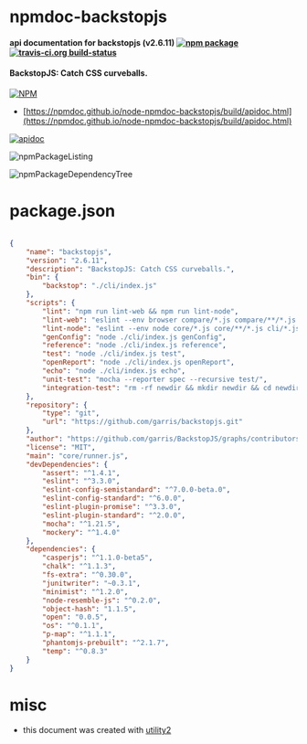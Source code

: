 # npmdoc-backstopjs

#### api documentation for  backstopjs (v2.6.11)  [![npm package](https://img.shields.io/npm/v/npmdoc-backstopjs.svg?style=flat-square)](https://www.npmjs.org/package/npmdoc-backstopjs) [![travis-ci.org build-status](https://api.travis-ci.org/npmdoc/node-npmdoc-backstopjs.svg)](https://travis-ci.org/npmdoc/node-npmdoc-backstopjs)

#### BackstopJS: Catch CSS curveballs.

[![NPM](https://nodei.co/npm/backstopjs.png?downloads=true&downloadRank=true&stars=true)](https://www.npmjs.com/package/backstopjs)

- [https://npmdoc.github.io/node-npmdoc-backstopjs/build/apidoc.html](https://npmdoc.github.io/node-npmdoc-backstopjs/build/apidoc.html)

[![apidoc](https://npmdoc.github.io/node-npmdoc-backstopjs/build/screenCapture.buildCi.browser.%252Ftmp%252Fbuild%252Fapidoc.html.png)](https://npmdoc.github.io/node-npmdoc-backstopjs/build/apidoc.html)

![npmPackageListing](https://npmdoc.github.io/node-npmdoc-backstopjs/build/screenCapture.npmPackageListing.svg)

![npmPackageDependencyTree](https://npmdoc.github.io/node-npmdoc-backstopjs/build/screenCapture.npmPackageDependencyTree.svg)



# package.json

```json

{
    "name": "backstopjs",
    "version": "2.6.11",
    "description": "BackstopJS: Catch CSS curveballs.",
    "bin": {
        "backstop": "./cli/index.js"
    },
    "scripts": {
        "lint": "npm run lint-web && npm run lint-node",
        "lint-web": "eslint --env browser compare/*.js compare/**/*.js --fix",
        "lint-node": "eslint --env node core/*.js core/**/*.js cli/*.js cli/**/*.js capture/*.js capture/**/*.js --fix",
        "genConfig": "node ./cli/index.js genConfig",
        "reference": "node ./cli/index.js reference",
        "test": "node ./cli/index.js test",
        "openReport": "node ./cli/index.js openReport",
        "echo": "node ./cli/index.js echo",
        "unit-test": "mocha --reporter spec --recursive test/",
        "integration-test": "rm -rf newdir && mkdir newdir && cd newdir && node ../cli/index.js genConfig && node ../cli/index.js reference && node ../cli/index.js test && node -e \"require('../')('test')\""
    },
    "repository": {
        "type": "git",
        "url": "https://github.com/garris/backstopjs.git"
    },
    "author": "https://github.com/garris/BackstopJS/graphs/contributors",
    "license": "MIT",
    "main": "core/runner.js",
    "devDependencies": {
        "assert": "^1.4.1",
        "eslint": "^3.3.0",
        "eslint-config-semistandard": "^7.0.0-beta.0",
        "eslint-config-standard": "^6.0.0",
        "eslint-plugin-promise": "^3.3.0",
        "eslint-plugin-standard": "^2.0.0",
        "mocha": "^1.21.5",
        "mockery": "^1.4.0"
    },
    "dependencies": {
        "casperjs": "^1.1.0-beta5",
        "chalk": "^1.1.3",
        "fs-extra": "^0.30.0",
        "junitwriter": "~0.3.1",
        "minimist": "^1.2.0",
        "node-resemble-js": "^0.2.0",
        "object-hash": "1.1.5",
        "open": "0.0.5",
        "os": "^0.1.1",
        "p-map": "^1.1.1",
        "phantomjs-prebuilt": "^2.1.7",
        "temp": "^0.8.3"
    }
}
```



# misc
- this document was created with [utility2](https://github.com/kaizhu256/node-utility2)
